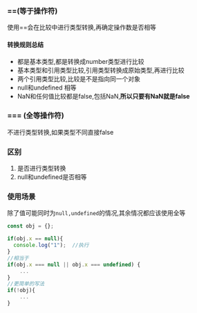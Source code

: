 ### ==(等于操作符)

使用==会在比较中进行类型转换,再确定操作数是否相等

#### 转换规则总结

- 都是基本类型,都是转换成number类型进行比较
- 基本类型和引用类型比较,引用类型转换成原始类型,再进行比较
- 两个引用类型比较,比较是不是指向同一个对象
- null和undefined 相等
- NaN和任何值比较都是false,包括NaN,**所以只要有NaN就是false**

### === (全等操作符)

不进行类型转换,如果类型不同直接false

### 区别

1. 是否进行类型转换
2. null和undefined是否相等

### 使用场景

除了值可能同时为`null,undefined`的情况,其余情况都应该使用全等

```js
const obj = {};

if(obj.x == null){
  console.log("1");  //执行
}
//相当于
if(obj.x === null || obj.x === undefined) {
    ...
}
//更简单的写法
if(!obj){
    ...
}
```

